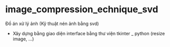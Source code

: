 # image_compression_echnique_svd
Đồ án xử lý ảnh (Kỹ thuật nén ảnh bằng svd)
- Xây dựng bằng giao diện interface bằng thư viện tkinter _ python (resize image, ...)
